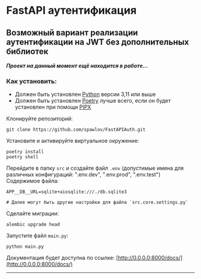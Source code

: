 # FastAPI аутентификация
## Возможный вариант реализации аутентификации на JWT без дополнительных библиотек
***Проект на данный момент ещё находится в работе...***
### Как установить:

- Должен быть установлен [Python](https://www.python.org/) версии 3,11 или выше
- Должен быть установлен [Poetry](https://python-poetry.org/) лучше всего, если он будет установлен при помощи [PIPX](https://pipx.pypa.io/stable/)

Клонируйте репозиторий:

```shell
git clone https://github.com/spawlov/FastAPIAuth.git
```

Установите и активируйте виртуальное окружение:

```shell
poetry install
poetry shell
```

Перейдите в папку `src` и создайте файл `.env` (допустимые имена для различных конфигураций: ".env.dev", ".env.prod", ".env.test")
Содержимое файла:

```text
APP__DB__URL=sqlite+aiosqlite:///./db.sqlite3

# Далее могут быть другие настройки для файла `src.core.settings.py`
```

Сделайте миграции:

```shell
alembic upgrade head
```

Запустите файл `main.py`:

```shell
python main.py
```

Документация будет доступна по ссылке: [http://0.0.0.0:8000/docs/](http://0.0.0.0:8000/docs/)

<hr>